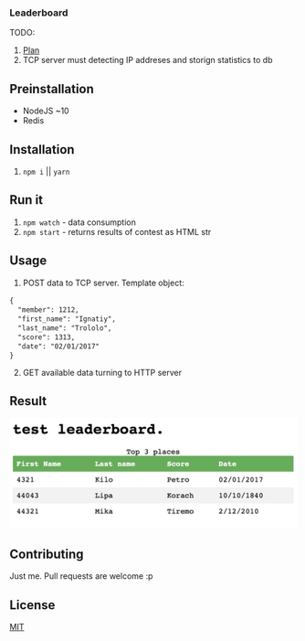 ### Leaderboard


TODO:
1. [Plan](https://www.lucidchart.com/documents/edit/14f64e4b-25d2-4ad8-8293-991efca1c2f1/0?shared=true&)
2. TCP server must detecting IP addreses and storign statistics to db


## Preinstallation
- NodeJS ~10
- Redis


## Installation

1. `npm i`
||
`yarn`

## Run it

1. `npm watch` - data consumption
2. `npm start` - returns results of contest as HTML str

## Usage
1. POST data to TCP server. Template object:
```
{
  "member": 1212,
  "first_name": "Ignatiy",
  "last_name": "Trololo",
  "score": 1313,
  "date": "02/01/2017"
}
```

2. GET available data turning to HTTP server

## Result
![Result table](./images/result.png "Results table")


## Contributing
Just me.
Pull requests are welcome :p

## License
[MIT](https://choosealicense.com/licenses/mit/)